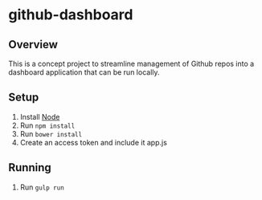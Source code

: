 # github-dashboard

## Overview
This is a concept project to streamline management of Github repos into a dashboard application that can be run locally.

## Setup
1. Install [Node][]
2. Run `npm install`
3. Run `bower install`
4. Create an access token and include it app.js

[Node]: https://nodejs.org/en/

## Running
1. Run `gulp run`